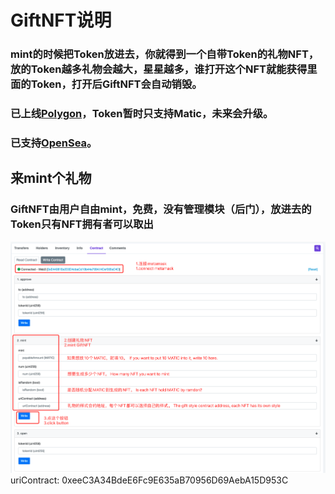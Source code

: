 # GiftNFT说明

### mint的时候把Token放进去，你就得到一个自带Token的礼物NFT，放的Token越多礼物会越大，星星越多，谁打开这个NFT就能获得里面的Token，打开后GiftNFT会自动销毁。
### 已上线[Polygon](https://polygonscan.com/token/0xaf680053b13c494662b653f4d218b9423cce7902#readContract)，Token暂时只支持Matic，未来会升级。
### 已支持[OpenSea](https://opensea.io/collection/giftnft-1)。

## 来mint个礼物
### GiftNFT由用户自由mint，免费，没有管理模块（后门），放进去的Token只有NFT拥有者可以取出

<img src="./doc/WX20211224-191053.png">
uriContract: 0xeeC3A34BdeE6Fc9E635aB70956D69AebA15D953C

